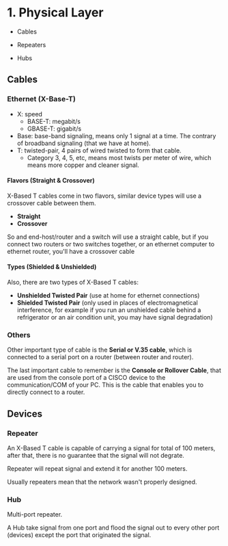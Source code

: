 # 1. Physical Layer

* Cables
	
* Repeaters
* Hubs

## Cables

### Ethernet (X-Base-T)

* X: speed
    * BASE-T: megabit/s
    * GBASE-T: gigabit/s
* Base: base-band signaling, means only 1 signal at a time. The contrary of broadband signaling (that we have at home).
* T: twisted-pair, 4 pairs of wired twisted to form that cable.
    * Category 3, 4, 5, etc, means most twists per meter of wire, which means more copper and cleaner signal.

#### Flavors (Straight & Crossover)

X-Based T cables come in two flavors, similar device types will use a crossover cable between them.
* __Straight__
* __Crossover__

So and end-host/router and a switch will use a straight cable, but if you connect two routers or two switches together, or an ethernet computer to ethernet router, you'll have a crossover cable

#### Types (Shielded & Unshielded)

Also, there are two types of X-Based T cables:
* __Unshielded Twisted Pair__ (use at home for ethernet connections)
* __Shielded Twisted Pair__ (only used in places of electromagnetical interference, for example if you run an unshielded cable behind a refrigerator or an air condition unit, you may have signal degradation)

### Others

Other important type of cable is the __Serial or V.35 cable__, which is connected to a serial port on a router (between router and router).

The last important cable to remember is the __Console or Rollover Cable__, that are used from the console port of a CISCO device to the communication/COM of your PC. This is the cable that enables you to directly connect to a router.

## Devices

### Repeater

An X-Based T cable is capable of carrying a signal for total of 100 meters, after that, there is no guarantee that the signal will not degrate.

Repeater will repeat signal and extend it for another 100 meters.

Usually repeaters mean that the network wasn't properly designed.

### Hub

Multi-port repeater.

A Hub take signal from one port and flood the signal out to every other port (devices) except the port that originated the signal.
